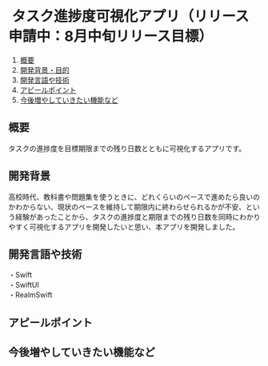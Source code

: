 # <img src="">  タスク進捗度可視化アプリ（リリース申請中：8月中旬リリース目標）

1. [概要](#概要)
2. [開発背景・目的](#開発背景)
3. [開発言語や技術](#開発言語や技術)
4. [アピールポイント](#アピールポイント)
5. [今後増やしていきたい機能など](#今後増やしていきたい機能など)

## 概要
タスクの進捗度を目標期限までの残り日数とともに可視化するアプリです。

## 開発背景
高校時代、教科書や問題集を使うときに、どれくらいのペースで進めたら良いのかわからない、現状のペースを維持して期限内に終わらせられるかが不安、という経験があったことから、タスクの進捗度と期限までの残り日数を同時にわかりやすく可視化するアプリを開発したいと思い、本アプリを開発しました。

## 開発言語や技術
・Swift<br>
・SwiftUI<br>
・RealmSwift

## アピールポイント


## 今後増やしていきたい機能など
